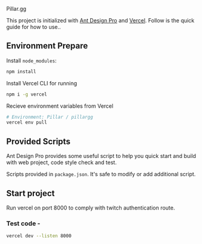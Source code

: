 Pillar.gg

This project is initialized with [Ant Design Pro](https://pro.ant.design) and [Vercel](https://vercel.com). Follow is the quick guide for how to use..

## Environment Prepare

Install `node_modules`:

```bash
npm install
```

Install Vercel CLI for running

```bash
npm i -g vercel
```

Recieve environment variables from Vercel

```bash
# Environment: Pillar / pillargg
vercel env pull
```


## Provided Scripts

Ant Design Pro provides some useful script to help you quick start and build with web project, code style check and test.

Scripts provided in `package.json`. It's safe to modify or add additional script.

## Start project

Run vercel on port 8000 to comply with twitch authentication route.

### Test code -

```bash
vercel dev --listen 8000
```
